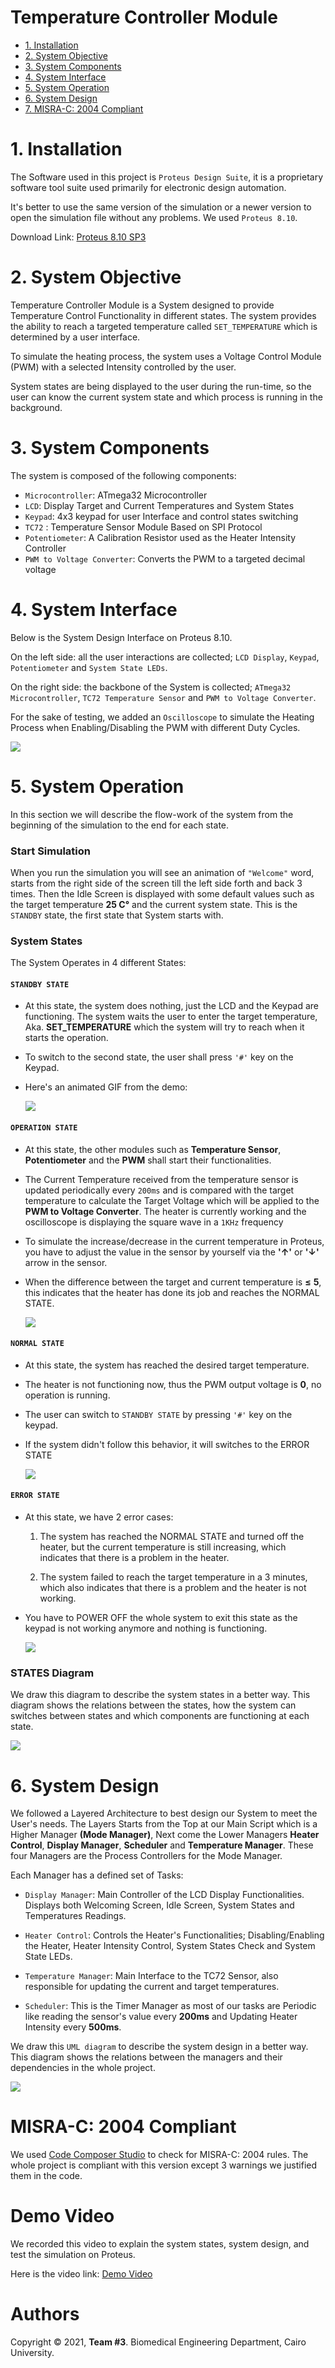 # Temperature Controller Module

- [1. Installation](#1-installation)
- [2. System Objective](#2-system-objective)
- [3. System Components](#3-system-components)
- [4. System Interface](#4-system-interface)
- [5. System Operation](#5-system-operation)
- [6. System Design](#6-system-design)
- [7. MISRA-C: 2004 Compliant](#7-misra-c-2004-compliant)

<!-- Installation -->
<!--<h1 id="installation">Installation</h1>-->

# 1. Installation

The Software used in this project is `Proteus Design Suite`, it is a proprietary software tool suite used primarily for electronic design automation.

It's better to use the same version of the simulation or a newer version to open the simulation file without any problems. We used `Proteus 8.10`.

Download Link:
<a href="https://1337x.to/torrent/4617068/Proteus-Professional-v8-10-SP3-Build-29560-Pre-Cracked-CracksHash/
" target="_blank">Proteus 8.10 SP3</a>

<!-- System Objective -->
<!--<h1 id="system-objective">System Objective</h1>-->
# 2. System Objective

Temperature Controller Module is a System designed to provide Temperature Control Functionality in different states. The system provides the ability to reach a targeted temperature called `SET_TEMPERATURE` which is determined by a user interface.

To simulate the heating process, the system uses a Voltage Control Module (PWM) with a selected Intensity controlled by the user.

System states are being displayed to the user during the run-time, so the user can know the current system state and which process is running in the background.

<!-- System Components -->
<!--<h1 id="system-components">System Components</h1>-->
# 3. System Components

The system is composed of the following components:
- `Microcontroller`: ATmega32 Microcontroller
- `LCD`: Display Target and Current Temperatures and System States
- `Keypad`: 4x3 keypad for user Interface and control states switching
- `TC72` : Temperature Sensor Module Based on SPI Protocol
- `Potentiometer`: A Calibration Resistor used as the Heater Intensity Controller
- `PWM to Voltage Converter`: Converts the PWM to a targeted decimal voltage

<!-- System Interface -->
<!--<h1 id="system-interface">System Interface</h1>-->
# 4. System Interface

Below is the System Design Interface on Proteus 8.10.

On the left side: all the user interactions are collected; `LCD Display`, `Keypad`, `Potentiometer` and `System State LEDs`. 

On the right side: the backbone of the System is collected; `ATmega32 Microcontroller`, `TC72 Temperature Sensor` and `PWM to Voltage Converter`. 

For the sake of testing, we added an `Oscilloscope` to simulate the Heating Process when Enabling/Disabling the PWM with different Duty Cycles.

<img src="resources/System_Simulation.png"/>

<!-- System Operation -->
<!--<h1 id="system-operation">System Operation</h1>-->
# 5. System Operation

In this section we will describe the flow-work of the system from the beginning of the simulation to the end for each state.

<h3>Start Simulation</h3>

When you run the simulation you will see an animation of `"Welcome"` word, starts from the right side of the screen till the left side forth and back 3 times. Then the Idle Screen is displayed with some default values such as the target temperature **25 C&deg;** and the current system state. This is the `STANDBY` state, the first state that System starts with.

<h3>System States</h3>

The System Operates in 4 different States: 

#### `STANDBY STATE`

- At this state, the system does nothing, just the LCD and the Keypad are functioning. The system waits the user to enter the target temperature, Aka. **SET_TEMPERATURE** which the system will try to reach when it starts the operation.

- To switch to the second state, the user shall press `'#'` key on the Keypad.

- Here's an animated GIF from the demo:

    <img src="resources/Welcome_Screen.gif"/>


#### `OPERATION STATE`

- At this state, the other modules such as **Temperature Sensor**, **Potentiometer** and the **PWM** shall start their functionalities.

- The Current Temperature received from the temperature sensor is updated periodically every `200ms` and is compared with the target temperature to calculate the Target Voltage which will be applied to the **PWM to Voltage Converter**. The heater is currently working and the oscilloscope is displaying the square wave in a `1KHz` frequency 

- To simulate the increase/decrease in the current temperature in Proteus, you have to adjust the value in the sensor by yourself via the  **'&#8593;'** or **'&#8595;'** arrow in the sensor.

- When the difference between the target and current temperature is **&leq;** **5**, this indicates that the heater has done its job and reaches the NORMAL STATE. 

    <img src="resources/Operation_State.gif"/>

#### `NORMAL STATE`

- At this state, the system has reached the desired target temperature.

- The heater is not functioning now, thus the PWM output voltage is **0**, no operation is running.

- The user can switch to `STANDBY STATE` by pressing `'#'` key on the keypad.

- If the system didn't follow this behavior, it will switches to the ERROR STATE

    <img src="resources/Normal_State.gif"/>

#### `ERROR STATE`

- At this state, we have 2 error cases:
    1. The system has reached the NORMAL STATE and turned off the heater, but the current temperature is still increasing, which indicates that there is a problem in the heater. 
    
    2. The system failed to reach the target temperature in a 3 minutes, which also indicates that there is a problem and the heater is not working.
    
- You have to POWER OFF the whole system to exit this state as the keypad is not working anymore and nothing is functioning.

    <img src="resources/Error_State.gif"/>


<h3>STATES Diagram</h3>

We draw this diagram to describe the system states in a better way. This diagram shows the relations between the states, how the system can switches between states and which components are functioning at each state. 

<img src="resources/System_States_Diagram.png"/>


<!-- System Design -->
<!--<h1 id="system-design">System Design</h1>-->
# 6. System Design

We followed a Layered Architecture to best design our System to meet the User's needs. The Layers Starts from the Top at our Main Script which is a Higher Manager **(Mode Manager)**, Next come the Lower Managers **Heater Control**, **Display Manager**, **Scheduler** and **Temperature Manager**. These four Managers are the Process Controllers for the Mode Manager.

Each Manager has a defined set of Tasks:

- `Display Manager`: Main Controller of the LCD Display Functionalities. Displays both Welcoming Screen, Idle Screen, System States and Temperatures Readings.

- `Heater Control`: Controls the Heater's Functionalities; Disabling/Enabling the Heater, Heater Intensity Control, System States Check and System State LEDs.

- `Temperature Manager`: Main Interface to the TC72 Sensor, also responsible for updating the current and target temperatures.

- `Scheduler`: This is the Timer Manager as most of our tasks are Periodic like reading the sensor's value every **200ms** and Updating Heater Intensity every **500ms**.

We draw this `UML diagram` to describe the system design in a better way. This diagram shows the relations between the managers and their dependencies in the whole project.

<img src="resources/System_Design.png" />

<!-- MISRA-C: 2004 Compliant -->
<h1 id="system-design">MISRA-C: 2004 Compliant</h1>


We used <a href="https://www.ti.com/tool/CCSTUDIO" target="_blank">Code Composer Studio</a> to check for MISRA-C: 2004 rules. The whole project is compliant with this version except 3 warnings we justified them in the code.

<!-- Demo Video -->
<h1 id="demo-video">Demo Video</h1>

We recorded this video to explain the system states, system design, and test the simulation on Proteus.

Here is the video link: <a href="https://www.youtube.com/watch?v=IQxDjfwDjPM" target="_blank">Demo Video</a>

<!-- License -->
<h1>Authors</h1>

Copyright © 2021, **Team #3**. Biomedical Engineering Department, Cairo University.